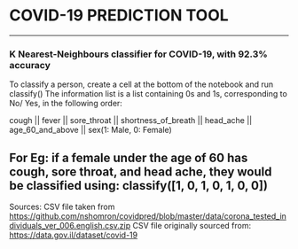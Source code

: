 # COVID-19 PREDICTION TOOL #
-------------------------------------------------------------------------------------------------------------------------------------
### K Nearest-Neighbours classifier for COVID-19, with 92.3% accuracy ###

To classify a person, create a cell at the bottom of the notebook and run classify(<information list>)
The information list is a list containing 0s and 1s, corresponding to No/ Yes, in the following order:

cough || fever || sore_throat || shortness_of_breath || head_ache || age_60_and_above || sex(1: Male, 0: Female) 

For Eg: if a female under the age of 60 has cough, sore throat, and head ache, they would be classified using: 
classify([1, 0, 1, 0, 1, 0, 0]) 
-------------------------------------------------------------------------------------------------------------------------------------
         
Sources: CSV file taken from https://github.com/nshomron/covidpred/blob/master/data/corona_tested_individuals_ver_006.english.csv.zip 
         CSV file originally sourced from: https://data.gov.il/dataset/covid-19 
